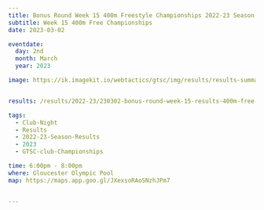 ```yaml
---
title: Bonus Round Week 15 400m Freestyle Championships 2022-23 Season
subtitle: Week 15 400m Free Championships
date: 2023-03-02

eventdate:
  day: 2nd
  month: March
  year: 2023

image: https://ik.imagekit.io/webtactics/gtsc/img/results/results-summary-28.jpg


results: /results/2022-23/230302-bonus-round-week-15-results-400m-free-distance-champs.pdf

tags:
  - Club-Night
  - Results
  - 2022-23-Season-Results
  - 2023
  - GTSC-club-Championships

time: 6:00pm - 8:00pm
where: Gloucester Olympic Pool
map: https://maps.app.goo.gl/JXexsoRAoSNzhJPm7


---
```





